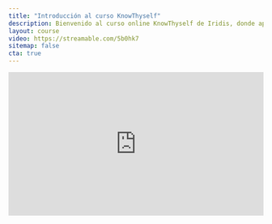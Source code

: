 ```yaml
---
title: "Introducción al curso KnowThyself"
description: Bienvenido al curso online KnowThyself de Iridis, donde aprenderás a conocerte mejor y gestionar tus emociones.
layout: course
video: https://streamable.com/5b0hk7
sitemap: false
cta: true
---
```


<div style="width:100%;height:0px;position:relative;padding-bottom:56.250%;"><iframe src="https://streamable.com/e/03iaps" frameborder="0" width="100%" height="100%" allowfullscreen style="width:100%;height:100%;position:absolute;left:0px;top:0px;overflow:hidden;"></iframe></div>






